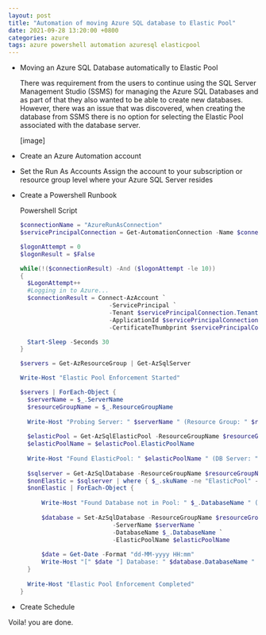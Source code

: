 ```yaml
---
layout: post
title: "Automation of moving Azure SQL database to Elastic Pool"
date: 2021-09-28 13:20:00 +0800
categories: azure
tags: azure powershell automation azuresql elasticpool
---
```


* Moving an Azure SQL Database automatically to Elastic Pool

  There was requirement from the users to continue using the SQL Server Management Studio (SSMS) for managing the Azure SQL Databases and as part of that they also wanted to be able to create new databases. However, there was an issue that was discovered, when creating the database from SSMS there is no option for selecting the Elastic Pool associated with the database server.

  [image]

* Create an Azure Automation account

* Set the Run As Accounts
  Assign the account to your subscription or resource group level where your Azure SQL Server resides

* Create a Powershell Runbook 

  Powershell Script 

  ```powershell
  $connectionName = "AzureRunAsConnection"
  $servicePrincipalConnection = Get-AutomationConnection -Name $connectionName

  $logonAttempt = 0
  $logonResult = $False

  while(!($connectionResult) -And ($logonAttempt -le 10))
  {
    $LogonAttempt++
    #Logging in to Azure...
    $connectionResult = Connect-AzAccount `
                           -ServicePrincipal `
                           -Tenant $servicePrincipalConnection.TenantId `
                           -ApplicationId $servicePrincipalConnection.ApplicationId `
                           -CertificateThumbprint $servicePrincipalConnection.CertificateThumbprint

    Start-Sleep -Seconds 30
  }

  $servers = Get-AzResourceGroup | Get-AzSqlServer

  Write-Host "Elastic Pool Enforcement Started"

  $servers | ForEach-Object {
	$serverName = $_.ServerName
	$resourceGroupName = $_.ResourceGroupName
	
	Write-Host "Probing Server: " $serverName " (Resource Group: " $resourceGroupName ")"
	
	$elasticPool = Get-AzSqlElasticPool -ResourceGroupName $resourceGroupName -ServerName $serverName
	$elasticPoolName = $elasticPool.ElasticPoolName
	
	Write-Host "Found ElasticPool: " $elasticPoolName " (DB Server: " $serverName ")"
	
	$sqlserver = Get-AzSqlDatabase -ResourceGroupName $resourceGroupName -ServerName $serverName
	$nonElastic = $sqlserver | where { $_.skuName -ne "ElasticPool" -and $_.skuName -ne "System" }
	$nonElastic | ForEach-Object {
		
		Write-Host "Found Database not in Pool: " $_.DatabaseName " (DB Server: " $serverName "). Moving to Pool: " $elasticPoolName
		
		$database = Set-AzSqlDatabase -ResourceGroupName $resourceGroupName `
							-ServerName $serverName `
							-DatabaseName $_.DatabaseName `
							-ElasticPoolName $elasticPoolName
		
		$date = Get-Date -Format "dd-MM-yyyy HH:mm"
		Write-Host "[" $date "] Database: " $database.DatabaseName " has been moved to the Sku: " $database.skuName
	}		
	
	Write-Host "Elastic Pool Enforcement Completed"
  }

  ```

* Create Schedule

Voila! you are done.
